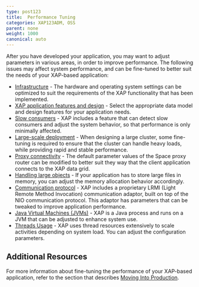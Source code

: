 ```yaml
---
type: post123
title:  Performance Tuning
categories: XAP123ADM, OSS
parent: none
weight: 1000
canonical: auto
---
```



After you have developed your application, you may want to adjust parameters in various areas, in order to improve performance. The following issues may affect system performance, and can be fine-tuned to better suit the needs of your XAP-based application:

- [Infrastructure](./tuning-infrastructure.html) - The hardware and operating system settings can be optimized to suit the requirements of the XAP functionality that has been implemented.
- [XAP application features and design](./tuning-gigaspaces-performance.html) - Select the appropriate data model and design features for your application needs.
- [Slow consumers](./slow-consumer.html) - XAP includes a feature that can detect slow consumers and adjust the system behavior, so that performance is only minimally affected.
- [Large-scale deployment](./tuning-large-scale-deployment.html) - When designing a large cluster, some fine-tuning is required to ensure that the cluster can handle heavy loads, while providing rapid and stable performance.
- [Proxy connectivity](./tuning-proxy-connectivity.html) - The default parameter values of the Space proxy router can be modified to better suit they way that the client application connects to the XAP data grid.
- [Handling large objects](./tuning-handling-large-objects.html) - If your application has to store large files in memory, you can adjust the memory allocation behavior accordingly.
- [Communication protocol](./tuning-communication-protocol.html) - XAP includes a proprietary LRMI (Light Remote Method Invocation) communication adaptor, built on top of the NIO communication protocol. This adaptor has parameters that can be tweaked to improve application performance.
- [Java Virtual Machines (JVMs)](./tuning-java-virtual-machines.html) - XAP is a Java process and runs on a JVM that can be adjusted to enhance system use.
- [Threads Usage](./tuning-threads-usage.html) - XAP uses thread resources extensively to scale activities depending on system load. You can adjust the configuration parameters.

## Additional Resources

For more information about fine-tuning the performance of your XAP-based application, refer to the section that describes [Moving Into Production](../production/index.html).
